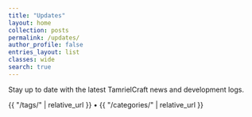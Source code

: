 ```yaml
---
title: "Updates"
layout: home
collection: posts
permalink: /updates/
author_profile: false
entries_layout: list
classes: wide
search: true
---
```


Stay up to date with the latest TamrielCraft news and development logs.

{{ "/tags/" | relative_url }} • {{ "/categories/" | relative_url }}

